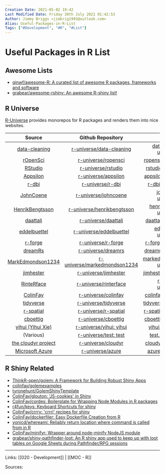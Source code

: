 ```yaml
---
Creation Date: 2021-05-02 19:42
Last Modified Date: Friday 30th July 2021 01:42:53
Author: Jimmy Briggs <jimbrig1993@outlook.com>
Alias: Useful-Packages-in-R-List
Tags: ["#Development", "#R", "#List"]
---
```


# Useful Packages in R List

## Awesome Lists

- [qinwf/awesome-R: A curated list of awesome R packages, frameworks and software](https://github.com/qinwf/awesome-R)
- [grabear/awesome-rshiny: An awesome R-shiny list!](https://github.com/grabear/awesome-rshiny)


## R Universe

[R-Universe]([https://github.com/r-universe) provides monorepos for R packages and renders them into nice websites.

|                          Source                           |                      Github Repository                       |                           Website                            |
| :-------------------------------------------------------: | :----------------------------------------------------------: | :----------------------------------------------------------: |
|     [data-cleaning](https://github.com/data-cleaning)     | [r-universe/data-cleaning](https://github.com/r-universe/data-cleaning) | [data-cleaning.r-universe.dev](https://data-cleaning.r-universe.dev/) |
|          [rOpenSci](https://github.com/ropensci)          | [r-universe/ropensci](https://github.com/r-universe/ropensci) | [ropensci.r-universe.dev](https://ropensci.r-universe.dev/)  |
|           [RStudio](https://github.com/rstudio)           | [r-universe/rstudio](https://github.com/r-universe/rstudio)  |  [rstudio.r-universe.dev](https://rstudio.r-universe.dev/)   |
|          [Appsilon](https://github.com/Appsilon)          | [r-universe/appsilon](https://github.com/r-universe/appsilon) | [appsilon.r-universe.dev](https://appsilon.r-universe.dev/)  |
|             [r-dbi](https://github.com/r-dbi)             |   [r-universe/r-dbi](https://github.com/r-universe/r-dbi)    |    [r-dbi.r-universe.dev](https://r-dbi.r-universe.dev/)     |
|         [JohnCoene](https://github.com/JohnCoene)         | [r-universe/johncoene](https://github.com/r-universe/johncoene) | [johncoene.r-universe.dev](https://johncoene.r-universe.dev/) |
|   [HenrikBengtsson](https://github.com/HenrikBengtsson)   | [r-universe/henrikbengtsson](https://github.com/r-universe/henrikbengtsson) | [henrikbengtsson.r-universe.dev](https://henrikbengtsson.r-universe.dev/) |
|          [daattali](https://github.com/daattali)          | [r-universe/daattali](https://github.com/r-universe/daattali) | [daattali.r-universe.dev](https://daattali.r-universe.dev/)  |
|      [eddelbuettel](https://github.com/eddelbuettel)      | [r-universe/eddelbuettel](https://github.com/r-universe/eddelbuettel) | [eddelbuettel.r-universe.dev](https://eddelbuettel.r-universe.dev/) |
|           [r-forge](https://github/com/r-forge)           | [r-universe/r-forge](https://github.com/r-universe/r-forge)  |  [r-forge.r-universe.dev](https://r-forge.r-universe.dev/)   |
|           [dreamRs](https://github.com/dreamRs)           | [r-universe/dreamrs](https://github.com/r-universe/dreamrs)  |  [dreamrs.r-universe.dev](https://dreamrs.r-universe.dev/)   |
| [MarkEdmondson1234](https://github.com/MarkEdmondson1234) | [r-universe/markedmondson1234](https://github.com/r-universe/markedmondson1234) | [markedmondson1234.r-universe.dev](https://markedmondson1234.r-universe.dev/) |
|         [jimhester](https://github.com/jimhester)         | [r-universe/jimhester](https://github.com/r-universe/jimhester) | [jimhester.r-universe.dev](https://jimhester.r-universe.dev/) |
|        [RinteRface](https://github.com/RinteRface)        | [r-universe/rinterface](https://github.com/r-universe/rinterface) | [rinterface.r-universe.dev](https://rinterface.r-universe.dev/) |
|          [ColinFay](https://github.com/ColinFay)          | [r-universe/colinfay](https://github.com/r-universe/colinfay) | [colinfay.r-universe.dev](https://colinfay.r-universe.dev/)  |
|         [tidyverse](https://github.com/tidyverse)         | [r-universe/tidyverse](https://github.com/r-universe/tidyverse) | [tidyverse.r-universe.dev](https://tidyverse.r-universe.dev/) |
|         [r-spatial](https://github.com/r-spatial)         | [r-universe/r-spatial](https://github.com/r-universe/r-spatial) | [r-spatial.r-universe.dev](https://r-spatial.r-universe.dev/) |
|          [cboettig](https://github.com/cboettig)          | [r-universe/cboettig](https://github.com/r-universe/cboettig) | [cboettig.r-universe.dev](https://cboettig.r-universe.dev/)  |
|       [yihui (Yihui Xie)](https://github.com/yihui)       | [r-universe/yihui: yihui](https://github.com/r-universe/yihui) |    [yihui.r-universe.dev](https://yihui.r-universe.dev/)     |
|                         (Various)                         | [r-universe/test: test](https://github.com/r-universe/test)  |     [test.r-universe.dev](https://test.r-universe.dev/)      |
|     [the cloudyr project](https://github.com/cloudyr)     | [r-universe/cloudyr](https://github.com/r-universe/cloudyr)  |  [cloudyr.r-universe.dev](https://cloudyr.r-universe.dev/)   |
|        [Microsoft Azure](https://github.com/Azure)        |   [r-universe/azure](https://github.com/r-universe/azure)    |    [azure.r-universe.dev](https://azure.r-universe.dev/)     |

## R Shiny Related

  - [ThinkR-open/golem: A Framework for Building Robust Shiny Apps](https://github.com/ThinkR-open/golem)
  - [colinfay/golemexamples](https://github.com/ColinFay/golemexamples)
  - [tyronehunt/GolemShinyTemplate](https://github.com/tyronehunt/GolemShinyTemplate)
  - [ColinFay/glouton: 'JS-cookies' in Shiny](https://github.com/ColinFay/glouton)
  - [ColinFay/cordes: Boilerplate for Wrapping Node Modules in R packages](https://github.com/ColinFay/cordes)
  - [r4fun/keys: Keyboard Shortcuts for shiny](https://github.com/r4fun/keys)
  - [ColinFay/crrry: 'crrri' recipes for shiny](https://github.com/ColinFay/crrry)
  - [ColinFay/dockerfiler: Easy Dockerfile Creation from R](https://github.com/ColinFay/dockerfiler)
  - [yonicd/whereami: Reliably return location where command is called from in R](https://github.com/yonicd/whereami)
  - [ColinFay/minifyr: Wrapper around node-minify NodeJS module](https://github.com/ColinFay/minifyr)
  - [grabear/shiny-pathfinder-loot: An R shiny app used to keep up with loot tables on Google Sheets during Pathfinder/RPG sessions](https://github.com/grabear/shiny-pathfinder-loot)




***

Links: [[020 - Development]] | [[MOC - R]]

Sources:

